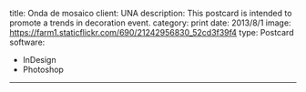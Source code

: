 title: Onda de mosaico
client: UNA
description: This postcard is intended to promote a trends in decoration event.
category: print
date: 2013/8/1
image: https://farm1.staticflickr.com/690/21242956830_52cd3f39f4
type: Postcard
software:
- InDesign
- Photoshop
---
